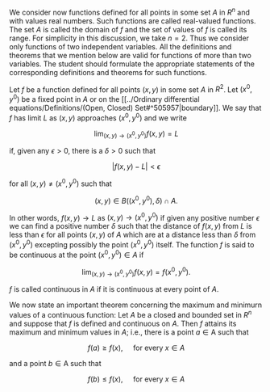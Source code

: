 We consider now functions defined for all points in some set $A$ in $R^{n}$ and with values real numbers. Such functions are called real-valued functions. The set $A$ is called the domain of $f$ and the set of values of $f$ is called its range. For simplicity in this discussion, we take $n=2$. Thus we consider only functions of two independent variables. All the definitions and theorems that we mention below are valid for functions of more than two variables. The student should formulate the appropriate statements of the corresponding definitions and theorems for such functions.

Let $f$ be a function defined for all points $(x, y)$ in some set $A$ in $R^{2}$. Let $\left(x^{0}, y^{0}\right)$ be a fixed point in $A$ or on the [[../Ordinary differential equations/Definitions/(Open, Closed) Set#^505957|boundary]]. We say that $f$ has limit $L$ as $(x, y)$ approaches $\left(x^{0}, y^{0}\right)$ and we write

$$
\lim _{(x, y) \rightarrow\left(x^{0}, y^{0}\right)} f(x, y)=L
$$

if, given any $\epsilon>0$, there is a $\delta>0$ such that

$$
|f(x, y)-L|<\epsilon
$$

for all $(x, y) \neq\left(x^{0}, y^{0}\right)$ such that

$$
(x, y) \in B\left(\left(x^{0}, y^{0}\right), \delta\right) \cap A .
$$

In other words, $f(x, y) \rightarrow L$ as $(x, y) \rightarrow\left(x^{0}, y^{0}\right)$ if given any positive number $\epsilon$ we can find a positive number $\delta$ such that the distance of $f(x, y)$ from $L$ is less than $\epsilon$ for all points $(x, y)$ of $A$ which are at a distance less than $\delta$ from $\left(x^{0}, y^{0}\right)$ excepting possibly the point $\left(x^{0}, y^{0}\right)$ itself. The function $f$ is said to be continuous at the point $\left(x^{0}, y^{0}\right) \in A$ if

$$
\lim _{(x, y) \rightarrow\left(x^{0}, y^{0}\right)} f(x, y)=f\left(x^{0}, y^{0}\right) .
$$

$f$ is called continuous in $A$ if it is continuous at every point of $A$.

We now state an important theorem concerning the maximum and minimurn values of a continuous function: Let $A$ be a closed and bounded set in $R^{n}$ and suppose that $f$ is defined and continuous on $A$. Then $f$ attains its maximum and minimum values in $A$; i.e., there is a point $a \in \mathrm{A}$ such that

$$
f(a) \ge f(x), \quad \text { for every } x \in A
$$

and a point $b \in \mathrm{A}$ such that

$$
f(b) \le f(x), \quad \text { for every } x \in A
$$